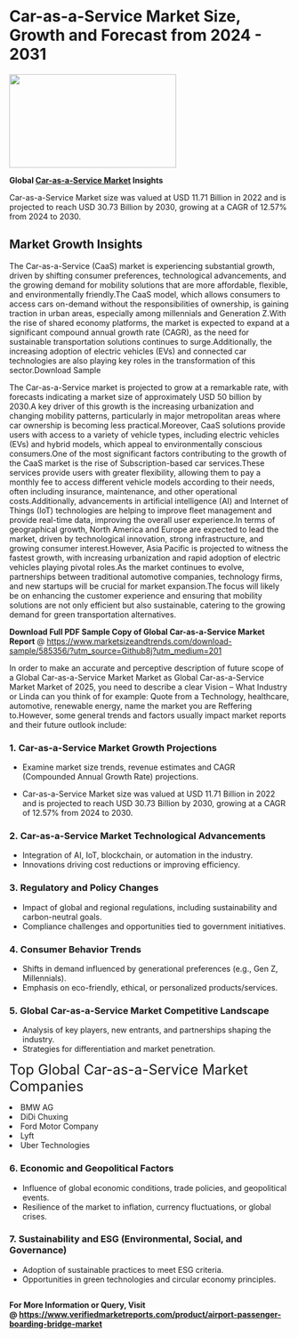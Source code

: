 <H1>Car-as-a-Service Market Size, Growth and Forecast from 2024 - 2031</H1><img class="aligncenter size-medium wp-image-584254" src="https://thirdeyenews.in/wp-content/uploads/2024/09/Global-Market-Research-300x168.jpeg" alt="" width="300" height="168" /><p><strong>Global&nbsp;<a href="https://www.marketsizeandtrends.com/download-sample/585356/?utm_source=Github8j?utm_medium=201">Car-as-a-Service Market</a> Insights</strong></p><p>Car-as-a-Service Market size was valued at USD 11.71 Billion in 2022 and is projected to reach USD 30.73 Billion by 2030, growing at a CAGR of 12.57% from 2024 to 2030.</p><p><h2>Market Growth Insights</h2> <p>The Car-as-a-Service (CaaS) market is experiencing substantial growth, driven by shifting consumer preferences, technological advancements, and the growing demand for mobility solutions that are more affordable, flexible, and environmentally friendly.The CaaS model, which allows consumers to access cars on-demand without the responsibilities of ownership, is gaining traction in urban areas, especially among millennials and Generation Z.With the rise of shared economy platforms, the market is expected to expand at a significant compound annual growth rate (CAGR), as the need for sustainable transportation solutions continues to surge.Additionally, the increasing adoption of electric vehicles (EVs) and connected car technologies are also playing key roles in the transformation of this sector.Download Sample </p> <p>The Car-as-a-Service market is projected to grow at a remarkable rate, with forecasts indicating a market size of approximately USD 50 billion by 2030.A key driver of this growth is the increasing urbanization and changing mobility patterns, particularly in major metropolitan areas where car ownership is becoming less practical.Moreover, CaaS solutions provide users with access to a variety of vehicle types, including electric vehicles (EVs) and hybrid models, which appeal to environmentally conscious consumers.One of the most significant factors contributing to the growth of the CaaS market is the rise of Subscription-based car services.These services provide users with greater flexibility, allowing them to pay a monthly fee to access different vehicle models according to their needs, often including insurance, maintenance, and other operational costs.Additionally, advancements in artificial intelligence (AI) and Internet of Things (IoT) technologies are helping to improve fleet management and provide real-time data, improving the overall user experience.In terms of geographical growth, North America and Europe are expected to lead the market, driven by technological innovation, strong infrastructure, and growing consumer interest.However, Asia Pacific is projected to witness the fastest growth, with increasing urbanization and rapid adoption of electric vehicles playing pivotal roles.As the market continues to evolve, partnerships between traditional automotive companies, technology firms, and new startups will be crucial for market expansion.The focus will likely be on enhancing the customer experience and ensuring that mobility solutions are not only efficient but also sustainable, catering to the growing demand for green transportation alternatives.</p><p><span class=""><strong>Download Full PDF Sample Copy of Global Car-as-a-Service Market Report</strong> @ <a href="https://www.marketsizeandtrends.com/download-sample/585356/?utm_source=Github8j?utm_medium=201" target="_blank">https://www.marketsizeandtrends.com/download-sample/585356/?utm_source=Github8j?utm_medium=201</a></span></p><p>In order to make an accurate and perceptive description of future scope of a Global&nbsp;Car-as-a-Service Market Market as Global&nbsp;Car-as-a-Service Market Market of 2025, you need to describe a clear Vision &ndash; What Industry or Linda can you think of for example: Quote from a Technology, healthcare, automotive, renewable energy, name the market you are Reffering to.However, some general trends and factors usually impact market reports and their future outlook include:</p><h3>1.&nbsp;<strong>Car-as-a-Service Market Growth Projections</strong></h3><ul><li>Examine market size trends, revenue estimates and CAGR (Compounded Annual Growth Rate) projections.</li><li><p>Car-as-a-Service Market size was valued at USD 11.71 Billion in 2022 and is projected to reach USD 30.73 Billion by 2030, growing at a CAGR of 12.57% from 2024 to 2030.</p></li></ul><h3>2.&nbsp;<strong>Car-as-a-Service Market Technological Advancements</strong></h3><ul><li>Integration of AI, IoT, blockchain, or automation in the industry.</li><li>Innovations driving cost reductions or improving efficiency.</li></ul><h3>3.&nbsp;<strong>Regulatory and Policy Changes</strong></h3><ul><li>Impact of global and regional regulations, including sustainability and carbon-neutral goals.</li><li>Compliance challenges and opportunities tied to government initiatives.</li></ul><h3>4.&nbsp;<strong>Consumer Behavior Trends</strong></h3><ul><li>Shifts in demand influenced by generational preferences (e.g., Gen Z, Millennials).</li><li>Emphasis on eco-friendly, ethical, or personalized products/services.</li></ul><h3>5.&nbsp;<strong>Global Car-as-a-Service Market Competitive Landscape</strong></h3><ul><li>Analysis of key players, new entrants, and partnerships shaping the industry.</li><li>Strategies for differentiation and market penetration.</li></ul><p data-pm-slice="1 1 []"><span style="color: inherit; font-family: inherit; font-size: 25px;">Top Global Car-as-a-Service Market Companies</span></p><div class="" data-test-id=""><p><li>BMW AG</li><li> DiDi Chuxing</li><li> Ford Motor Company</li><li> Lyft</li><li> Uber Technologies</li></p></div><h3>6.&nbsp;<strong>Economic and Geopolitical Factors</strong></h3><ul><li>Influence of global economic conditions, trade policies, and geopolitical events.</li><li>Resilience of the market to inflation, currency fluctuations, or global crises.</li></ul><h3>7.&nbsp;<strong>Sustainability and ESG (Environmental, Social, and Governance)</strong></h3><ul><li>Adoption of sustainable practices to meet ESG criteria.</li><li>Opportunities in green technologies and circular economy principles.</li></ul><h2><strong style="font-size: 14px;">For More Information or Query, Visit @&nbsp;</strong><a style="background-color: #ffffff; font-size: 14px;" href="https://www.marketsizeandtrends.com/report/car-as-a-service-market/" target="_blank">https://www.verifiedmarketreports.com/product/airport-passenger-boarding-bridge-market</a></h2>